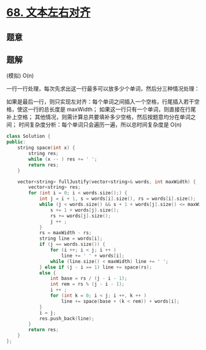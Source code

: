 #  [68. 文本左右对齐](https://leetcode.cn/problems/text-justification/)

## 题意



## 题解

(模拟) O(n)

一行一行处理，每次先求出这一行最多可以放多少个单词，然后分三种情况处理：

如果是最后一行，则只实现左对齐：每个单词之间插入一个空格，行尾插入若干空格，使这一行的总长度是 maxWidth；
如果这一行只有一个单词，则直接在行尾补上空格；
其他情况，则需计算总共要填补多少空格，然后按题意均分在单词之间；
时间复杂度分析：每个单词只会遍历一遍，所以总时间复杂度是 O(n)

```c++
class Solution {
public:
    string space(int x) {
        string res;
        while (x -- ) res += ' ';
        return res;
    }

    vector<string> fullJustify(vector<string>& words, int maxWidth) {
        vector<string> res;
        for (int i = 0; i < words.size();) {
            int j = i + 1, s = words[i].size(), rs = words[i].size();
            while (j < words.size() && s + 1 + words[j].size() <= maxWidth) {
                s += 1 + words[j].size();
                rs += words[j].size();
                j ++ ;
            }
            rs = maxWidth - rs;
            string line = words[i];
            if (j == words.size()) {
                for (i ++; i < j; i ++ )
                    line += ' ' + words[i];
                while (line.size() < maxWidth) line += ' ';
            } else if (j - i == 1) line += space(rs);
            else {
                int base = rs / (j - i - 1);
                int rem = rs % (j - i - 1);
                i ++ ;
                for (int k = 0; i < j; i ++, k ++ )
                    line += space(base + (k < rem)) + words[i];
            }
            i = j;
            res.push_back(line);
        }
        return res;
    }
};
```



```python3

```

